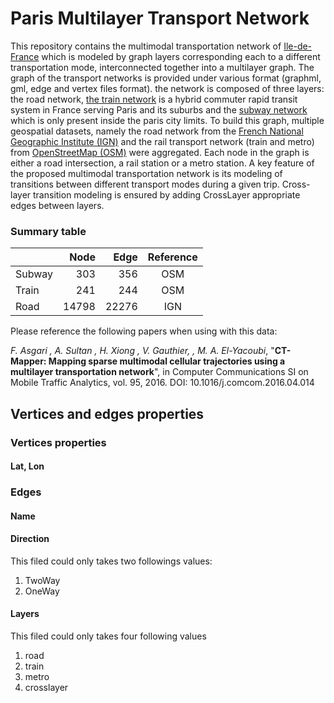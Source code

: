 # Paris Multilayer Transport Network

This repository contains the multimodal transportation network of [Ile-de-France](https://en.wikipedia.org/wiki/%C3%8Ele-de-France) which is modeled by graph layers corresponding each to a different transportation mode, interconnected together into a multilayer graph. The graph of the transport networks is provided under various format (graphml, gml, edge and vertex files format). the network is composed of three layers: the road network, [the train network](https://en.wikipedia.org/wiki/R%C3%A9seau_Express_R%C3%A9gional) is a hybrid commuter rapid transit system in France serving Paris and its suburbs and the [subway network](https://en.wikipedia.org/wiki/Paris_M%C3%A9tro) which is only present inside the paris city limits. To build this graph, multiple geospatial datasets, namely the road network from the [French National Geographic Institute (IGN)](http://www.ign.fr/) and the rail transport network (train and metro) from [OpenStreetMap (OSM)](https://www.openstreetmap.org/#map=5/51.500/-0.100) were aggregated. Each node in the graph is either a road intersection, a rail station or a metro station. A key feature of the proposed multimodal transportation network is its modeling of transitions between different transport modes during a given trip. Cross-layer transition modeling is ensured by adding CrossLayer appropriate edges between layers.

### Summary table
|         | Node  | Edge  | Reference |
|---------|------:|------:|:---------:|
| Subway  | 303   | 356   | OSM       |
| Train   | 241   | 244   | OSM       |
| Road    | 14798 | 22276 | IGN       |


Please reference the following papers when using with this data:

_F. Asgari , A. Sultan , H. Xiong , V. Gauthier, , M. A. El-Yacoubi_, "**CT-Mapper: Mapping sparse multimodal cellular trajectories using a multilayer transportation network**", in Computer Communications SI on Mobile Traffic Analytics, vol. 95, 2016. DOI: 10.1016/j.comcom.2016.04.014

## Vertices and edges properties
### Vertices properties
#### Lat, Lon

### Edges
#### Name

#### Direction
This filed could only takes two followings values:

1. TwoWay
2. OneWay

#### Layers
This filed could only takes four following values

1. road
2. train
3. metro
4. crosslayer
